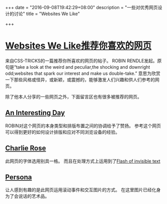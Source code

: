 +++
date = "2016-09-08T19:42:29+08:00"
description = "一些对优秀网页设计的讨论"
title = "Websites We Like"

+++
# [Websites We Like推荐你喜欢的网页](https://css-tricks.com/websites-we-like-june-2016/)

来自CSS-TRICKS的一篇推荐你所喜欢的网页的帖子。 ROBIN RENDLE发起。原句是“take a look at the weird and peculiar,the shocking and downright odd;websites that spark our interest and make us double-take.”
意思为欣赏一下那些风格或怪异，或新颖，或震撼的，能够激发人们兴趣和供人们参考的网页。 

除了他本人分享的一些网页之外，下面留言区也有很多被推荐的网页。

## [An Interesting Day](http://aninterestingday.com/)

ROBIN对这个网页的本身类型和排版布置之间的协调给予了赞扬。 参考这个网页可以得到更好的如何设计排版和应对不同浏览设备的经验。

## [Charlie Rose](http://charlierose.com/)

此网页的字体选用别具一格。 而且在处理方式上运用到了[Flash of invisible text](https://css-tricks.com/loading-web-fonts-with-the-web-font-loader/)

## [Persona](https://persona.co/)

让人感到有趣的是此网页运用滚动事件和交互图片的方式。 在这里图片已经化身为了会说话的艺术品。

